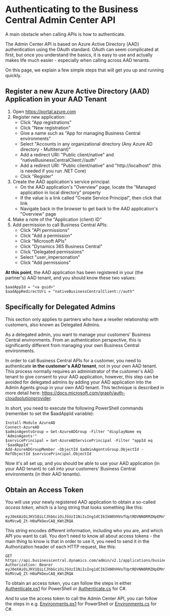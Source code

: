 # Authenticating to the Business Central Admin Center API

A main obstacle when calling APIs is how to authenticate.

The Admin Center API is based on Azure Active Directory (AAD) authentication using the OAuth standard. OAuth can seem complicated at first, but once you understand the basics, it is easy to use and actually makes life much easier - especially when calling across AAD tenants.

On this page, we explain a few simple steps that will get you up and running quickly.



## Register a new Azure Active Directory (AAD) Application in your AAD Tenant

 1. Open https://portal.azure.com
 2. Register new application:
     - Click "App registrations"
     - Click "New registration"
     - Give a name such as "App for managing Business Central environments"
     - Select "Accounts in any organizational directory (Any Azure AD directory - Multitenant)"
     - Add a redirect URI: "Public client/native" and "nativeBusinessCentralClient://auth"
     - Add a redirect URI: "Public client/native" and "http://localhost" (this is needed if you run .NET Core)
     - Click "Register"
 3. Create the AAD application's service principal:
     - On the AAD application's "Overview" page, locate the "Managed application in local directory" property
     - If the value is a link called "Create Service Principal", then click that link
     - Navigate back in the browser to get back to the AAD application's "Overview" page
 4. Make a note of the "Application (client) ID"
 5. Add permission to call Business Central APIs:
     - Click "API permissions"
     - Click "Add a permission"
     - Click "Microsoft APIs"
     - Click "Dynamics 365 Business Central"
     - Click "Delegated permissions"
     - Select "user_impersonation"
     - Click "Add permissions"


**At this point**, the AAD application has been registered in your (the partner's) AAD tenant, and you should know these two values:
  
    $aadAppId = "<a guid>"
    $aadAppRedirectUri = "nativeBusinessCentralClient://auth"



## Specifically for Delegated Admins

This section only applies to partners who have a reseller relationship with customers, also known as Delegated Admins.

As a delegated admin, you want to manage your customers' Business Central environments. From an authentication perspective, this is significantly different from managing your own Business Central environments.

In order to call Business Central APIs for a customer, you need to authenticate **in the customer's AAD tenant**, not in your own AAD tenant. This process normally requires an administrator of the customer's AAD tenant to give consent to your AAD application, however, this step can be avoided for delegated admins by adding your AAD application into the Admin Agents group in your own AAD tenant. This technique is described in more detail here: https://docs.microsoft.com/graph/auth-cloudsolutionprovider.

In short, you need to execute the following PowerShell commands (remember to set the $aadAppId variable):

    Install-Module AzureAD
    Connect-AzureAD
    $adminAgentsGroup = Get-AzureADGroup -Filter "displayName eq 'AdminAgents'"
    $servicePrincipal = Get-AzureADServicePrincipal -Filter "appId eq '$aadAppId'"
    Add-AzureADGroupMember -ObjectId $adminAgentsGroup.ObjectId -RefObjectId $servicePrincipal.ObjectId

Now it's all set up, and you should be able to use your AAD application (in your AAD tenant) to call
into your customers' Business Central environments (in their AAD tenants).



## Obtain an Access Token

You will use your newly registered AAD application to obtain a so-called *access token*, which is a long string that looks something like this:

    eyJ0eXAiOiJKV1QiLCJhbGciOiJSUzI1NiIsIng1dCI6IkN0VHVoTUptRDVNN0RMZHpEMnYyeDNRS1NSWSIsImtpZCI6IkN0VHVoTUptRDVNN0RMZHpEMnYyeDNRS1NSWSJ9.eyJhdWQiOiJodHRwIiwiaXNzIjoiaHR0cHM6Ly9zdHMud2...yMTc3MTQ1ZTEwIl19.LZgQnXOLNNpJgBx5q7FOUgq5ka04lJkBw75kxMTUA7hFDEL-NsMVcwQ_Zt-H0aPkOevCAQ_KWtZRQA

This string encodes different information, including who you are, and which API you want to call. You don't need to know all about access tokens - the main thing to know is that in order to use it, you need to send it in the Authorization header of each HTTP request, like this:

    GET https://api.businesscentral.dynamics.com/admin/v2.1/applications/businesscentral/environments
    Authorization: Bearer eyJ0eXAiOiJKV1QiLCJhbGciOiJSUzI1NiIsIng1dCI6IkN0VHVoTUptRDVNN0RMZHpEMnYyeDNRS1NSWSIsImtpZCI6IkN0VHVoTUptRDVNN0RMZHpEMnYyeDNRS1NSWSJ9.eyJhdWQiOiJodHRwIiwiaXNzIjoiaHR0cHM6Ly9zdHMud2...yMTc3MTQ1ZTEwIl19.LZgQnXOLNNpJgBx5q7FOUgq5ka04lJkBw75kxMTUA7hFDEL-NsMVcwQ_Zt-H0aPkOevCAQ_KWtZRQA

To obtain an access token, you can follow the steps in either [Authenticate.ps1](PowerShell/Authenticate.ps1) for PowerShell or [Authenticate.cs](CSharp/Authenticate.cs) for C#.

And to use the access token to call the Admin Center API, you can follow the steps in e.g. [Environments.ps1](PowerShell/Environments.ps1) for PowerShell or [Environments.cs](CSharp/Environments.cs) for C#.
